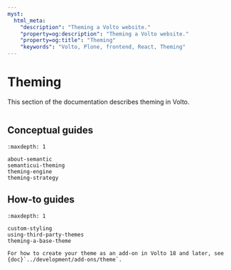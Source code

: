 ```yaml
---
myst:
  html_meta:
    "description": "Theming a Volto website."
    "property=og:description": "Theming a Volto website."
    "property=og:title": "Theming"
    "keywords": "Volto, Plone, frontend, React, Theming"
---
```


# Theming

This section of the documentation describes theming in Volto.

```{include} ../_inc/_semantic-ui-deprecation.md
```

## Conceptual guides

```{toctree}
:maxdepth: 1

about-semantic
semanticui-theming
theming-engine
theming-strategy
```


## How-to guides

```{toctree}
:maxdepth: 1

custom-styling
using-third-party-themes
theming-a-base-theme
```

```{seealso}
For how to create your theme as an add-on in Volto 18 and later, see {doc}`../development/add-ons/theme`.
```
